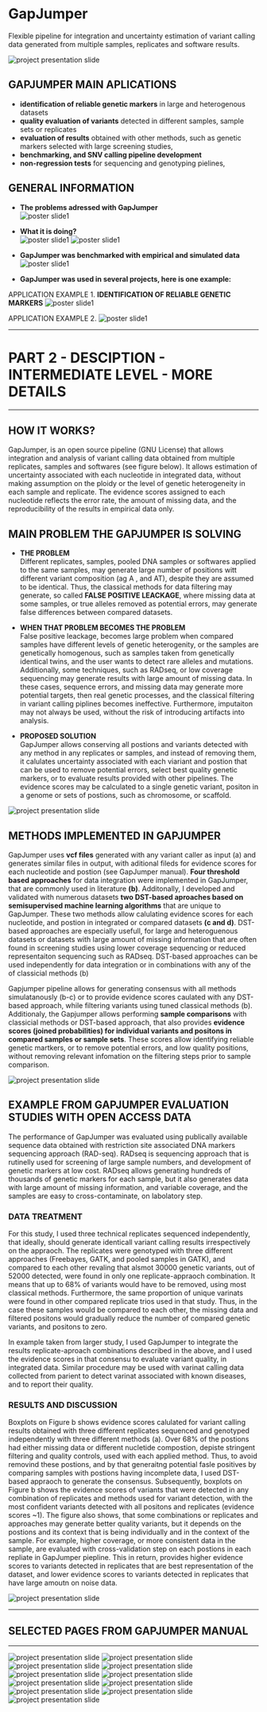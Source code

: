 # GapJumper
Flexible pipeline for integration and uncertainty estimation of variant calling data generated from multiple samples, replicates and software results.

![project presentation slide](gapjumper/Summary/00_SimpleAI_project.png)

##  GAPJUMPER MAIN APLICATIONS
* __identification of reliable genetic markers__ in large and heterogenous datasets
* __quality evaluation of variants__ detected in different samples, sample sets or replicates
* __evaluation of results__ obtained with other methods, such as genetic markers selected with large screening studies,
* __benchmarking, and SNV calling pipeline development__  
* __non-regression tests__ for sequencing and genotyping pielines,  

## GENERAL INFORMATION

* __The problems adressed with GapJumper__  
![poster slide1](gapjumper/Summary/posterimages/Screenshot%202022-06-17%20at%2006.23.38.png)

* __What it is doing?__  
![poster slide1](gapjumper/Summary/posterimages/Screenshot%202022-06-17%20at%2006.23.46.png)
![poster slide1](gapjumper/Summary/posterimages/Screenshot%202022-06-17%20at%2006.24.02.png)

* __GapJumper was benchmarked with empirical and simulated data__  
![poster slide1](gapjumper/Summary/posterimages/Screenshot%202022-06-17%20at%2006.24.12.png)

* __GapJumper was used in several projects, here is one example:__ 

APPLICATION EXAMPLE 1.  __IDENTIFICATION OF RELIABLE GENETIC MARKERS__
![poster slide1](gapjumper/Summary/posterimages/Screenshot%202022-06-17%20at%2006.24.34.png)

APPLICATION EXAMPLE 2.
![poster slide1](gapjumper/Summary/posterimages/production_of_Biofertilizers.jpeg)



---
# PART 2 - DESCIPTION - INTERMEDIATE LEVEL - MORE DETAILS
---
## HOW IT WORKS?
GapJumper, is an open source pipeline (GNU License) that allows integration and analysis of variant calling data obtained from multiple replicates, samples and softwares (see figure below). It allows estimation of uncertainty associated with each nucleotide in integrated data, without making assumption on the ploidy or the level of genetic heterogeneity in each sample and replicate. The evidence scores assigned to each nucleotide reflects the error rate, the amount of missing data, and the reproducibility of the results in empirical data only. 

## MAIN PROBLEM THE GAPJUMPER IS SOLVING     
  
* __THE PROBLEM__  
Different replicates, samples, pooled DNA samples or softwares applied to the same samples, may generate large number of positions witt different variant composition (ag A , and AT), despite they are assumed to be identical. Thus, the classical methods for data filtering may generate, so called __FALSE POSITIVE LEACKAGE__, where missing data at some samples, or true alleles removed as potential errors, may generate false differences between compared datasets. 
   
* __WHEN THAT PROBLEM BECOMES THE PROBLEM__   
False positive leackage, becomes large problem when compared samples have different levels of genetic heterogenity, or the samples are genetically homogenous, such as samples taken from genetically identical twins, and the user wants to detect rare alleles and mutations. 
Additionally, some techniques, such as RADseq, or low coverage sequencing may generate results with large amount of missing data. In these cases, sequence errors, and missing data may generate more potential targets, then real genetic processes, and the classical filtering in variant calling piplines becomes ineffective. Furthermore, imputaiton may not always be used, without the risk of introducing artifacts into analysis.
   
* __PROPOSED SOLUTION__  
GapJumper allows conserving all postions and variants detected with any method in any replicates or samples, and instead of removing them, it calulates uncertainty associated with each viariant and postion that can be used to remove potential errors, select best quality genetic markers, or to evaluate results provided with other pipelines. The evidence scores may be calculated to a single genetic variant, positon in a genome or sets of postions, such as chromosome, or scaffold. 
  
![project presentation slide](gapjumper/Summary/01_Basic_function.jpeg)

## METHODS IMPLEMENTED IN GAPJUMPER
GapJumper uses __vcf files__ generated with any variant caller as input (a) and generates similar files in output, with aditional fileds for evidence scores for each nucleotide and postion (see GapJumper manual). __Four threshold based approaches__ for data integration were implemented in GapJumper, that are commonly used in literature __(b)__. Additonally, I developed and validated with numerous datasets __two DST-based aproaches based on semisupervised machine learning algorithms__ that are unique to GapJumper. These two methods allow calulating evidence scores for each nucleotide, and postion in integrated or compared datasets __(c and d)__. DST-based approaches are especially usefull, for large and heteroguenous datasets or datasets with large amount of missing information that are often found in screening studies using lower coverage sequencing or reduced representaiton sequencing such as RADseq. DST-based approaches can be used independently for data integration or in combinations with any of the of classicial methods (b)
  
Gapjumper pipeline allows for generating consensus with all methods simulatanously (b-c) or to provide evidence scores caulated with any DST-based approach, while filtering variants using tuned classical methods (b). Additionaly, the Gapjumper allows performing __sample comparisons__ with classicial methods or DST-based approach, that also provides __evidence scores (joined probabilities) for individual variants and positons in compared samples or sample sets__. These scores allow identifying reliable genetic martkers, or to remove potential errors, and low quality positions, without removing relevant infomation on the filtering steps prior to sample comparison.  

![project presentation slide](gapjumper/Summary/02_Utilities.png)

## EXAMPLE FROM GAPJUMPER EVALUATION STUDIES WITH OPEN ACCESS DATA
The performance of GapJumper was evaluated using publically available sequence data obtained with restriction site associated DNA markers sequencing approach (RAD-seq). RADseq is sequencing approach that is rutinelly used for screening of large sample numbers, and development of genetic markers at low cost. RADseq allows generating hundreds of thousands of genetic markers for each sample, but it also generates data with large amount of missing information, and variable coverage, and the samples are easy to cross-contaminate, on labolatory step.

### DATA TREATMENT 
For this study, I used three technical replicates sequenced independently, that ideally, should generate identicall variant calling results irrespectively on the appraoch. The replicates were genotyped with three different approaches (Freebayes, GATK, and pooled samples in GATK), and compared to each other revaling that alsmot 30000 genetic variants, out of 52000 detected, were found in only one replicate-appraoch combination. It means that up to 68% of variants would have to be removed, using most classical methods. Furthermore, the same proportion of unique varinats were found in other compared replicate trios used in that study. Thus, in the case these samples would be compared to each other, the missing data and filtered positons would gradually reduce the number of compared genetic variants, and positons to zero.

In example taken from larger study, I used GapJumper to integrate the results replicate-aproach combinations described in the above, and I used the evidence scores in that consensu to evaluate variant quality, in integrated data. Similar procedure may be used with varinat calling data collected from parient to detect varinat associated with known diseases, and to report their quality.

### RESULTS AND DISCUSSION   
Boxplots on Figure b shows evidence scores calulated for variant calling results obtained with three different replicates sequenced and genotyped independently with three different methods (a). Over 68% of the postions had either missing data or different nucletide compostion, depiste stringent filtering and quality controls, used with each applied method. Thus, to avoid removind these postions, and by that generaitng potential fasle positives by comparing samples with postions having incomplete data, I used DST-based appraoch to generate the consensus. Subsequently, boxplots on Figure b shows the evidence scores of variants that were detected in any combination of replicates and methods used for variant detection, with the most confident variants detected with all positons and replicates (evidence scores ~1). The figure also shows, that some combinations or replicates and approaches may generate better quality variants, but it depends on the postions and its context that is being individually and in the context of the sample. For example, higher coverage, or more consistent data in the sample, are evaluated with cross-validation step on each postions in each repliate in GapJumper piepline. This in return, provides higher evidence scores to variants detected in replicates that are best representation of the dataset, and lower evidence scores to variants detected in replicates that have large amoutn on noise data.

![project presentation slide](gapjumper/Summary/Evaluation_Slide2.png)

---
## SELECTED PAGES FROM GAPJUMPER MANUAL
---

![project presentation slide](gapjumper/Summary/manual_png/05.png)
![project presentation slide](gapjumper/Summary/manual_png/06.png)
![project presentation slide](gapjumper/Summary/manual_png/07.png)
![project presentation slide](gapjumper/Summary/manual_png/08.png)
![project presentation slide](gapjumper/Summary/manual_png/09.png)
![project presentation slide](gapjumper/Summary/manual_png/25.png)
![project presentation slide](gapjumper/Summary/manual_png/26.png)
![project presentation slide](gapjumper/Summary/manual_png/28.png)
![project presentation slide](gapjumper/Summary/manual_png/30.png)
![project presentation slide](gapjumper/Summary/manual_png/32.png)
![project presentation slide](gapjumper/Summary/manual_png/33.png)






